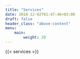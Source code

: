 ```yaml
---
title: "Services"
date: 2018-12-02T01:47:46+03:00
draft: false
header_class: "above-content"
menu: 
    main:
        weight: 20
---
```


{{< services >}}
